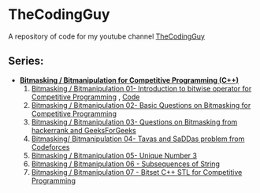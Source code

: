 # TheCodingGuy

A repository of code for my youtube channel [TheCodingGuy](https://www.youtube.com/channel/UCrx2je3VOgRSmr86Hbg0ACA/featured?view_as=subscriber)

## Series:

- [**Bitmasking / Bitmanipulation for Competitive Programming (C++)**](https://www.youtube.com/playlist?list=PLX0iyO9CrCF1-4je7G0JMSr_50I0J2K3Z)
    1. [Bitmasking / Bitmanipulation 01- Introduction to bitwise operator for Competitive Programming](https://www.youtube.com/watch?v=oL5bmRUbAJ4&list=PLX0iyO9CrCF1-4je7G0JMSr_50I0J2K3Z&index=2&t=14s) , [Code]()
    2. [Bitmasking / Bitmanipulation 02- Basic Questions on Bitmasking for Competitive Programming](https://www.youtube.com/watch?v=mT8NAhIL3xQ&list=PLX0iyO9CrCF1-4je7G0JMSr_50I0J2K3Z&index=3&t=0s)
    3. [Bitmasking / Bitmanipulation 03- Questions on Bitmasking from hackerrank and GeeksForGeeks](https://www.youtube.com/watch?v=aId6iahUGLI&list=PLX0iyO9CrCF1-4je7G0JMSr_50I0J2K3Z&index=3)
    4. [Bitmasking/ Bitmanipulation 04- Tavas and SaDDas problem from Codeforces](https://www.youtube.com/watch?v=-D5Hb5MoiM4&list=PLX0iyO9CrCF1-4je7G0JMSr_50I0J2K3Z&index=4)
    5. [Bitmasking / Bitmanipulation 05- Unique Number 3](https://www.youtube.com/watch?v=1XWykHp7rys&list=PLX0iyO9CrCF1-4je7G0JMSr_50I0J2K3Z&index=5)
    6. [Bitmasking / Bitmanipulation 06 - Subsequences of String](https://www.youtube.com/watch?v=G0tV-K8-8l0&list=PLX0iyO9CrCF1-4je7G0JMSr_50I0J2K3Z&index=6)
    7. [Bitmasking / Bitmanipulation 07 - Bitset C++ STL for Competitive Programming](https://www.youtube.com/watch?v=4a7-mVK9PyU&list=PLX0iyO9CrCF1-4je7G0JMSr_50I0J2K3Z&index=7)
